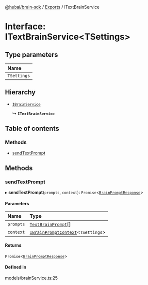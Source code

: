 [@hubai/brain-sdk](../README.md) / [Exports](../modules.md) / ITextBrainService

# Interface: ITextBrainService<TSettings\>

## Type parameters

| Name |
| :------ |
| `TSettings` |

## Hierarchy

- [`IBrainService`](IBrainService.md)

  ↳ **`ITextBrainService`**

## Table of contents

### Methods

- [sendTextPrompt](ITextBrainService.md#sendtextprompt)

## Methods

### sendTextPrompt

▸ **sendTextPrompt**(`prompts`, `context`): `Promise`<[`BrainPromptResponse`](../modules.md#brainpromptresponse)\>

#### Parameters

| Name | Type |
| :------ | :------ |
| `prompts` | [`TextBrainPrompt`](TextBrainPrompt.md)[] |
| `context` | [`IBrainPromptContext`](IBrainPromptContext.md)<`TSettings`\> |

#### Returns

`Promise`<[`BrainPromptResponse`](../modules.md#brainpromptresponse)\>

#### Defined in

models/brainService.ts:25

